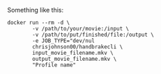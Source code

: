 Something like this:

    docker run --rm -d \
            -v /path/to/your/movie:/input \
            -v /path/to/put/finished/file:/output \
            -e JOB_TYPE="dev/nul 
            chrisjohnson00/handbrakecli \
            input_movie_filename.mkv \
            output_movie_filename.mkv \
            "Profile name"
